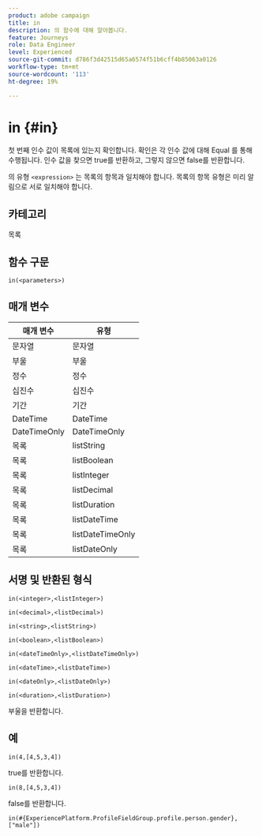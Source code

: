 ```yaml
---
product: adobe campaign
title: in
description: 의 함수에 대해 알아봅니다.
feature: Journeys
role: Data Engineer
level: Experienced
source-git-commit: d786f3d42515d65a6574f51b6cff4b85063a0126
workflow-type: tm+mt
source-wordcount: '113'
ht-degree: 19%

---
```


# in {#in}

첫 번째 인수 값이 목록에 있는지 확인합니다. 확인은 각 인수 값에 대해 Equal 를 통해 수행됩니다. 인수 값을 찾으면 true를 반환하고, 그렇지 않으면 false를 반환합니다.

의 유형 `<expression>` 는 목록의 항목과 일치해야 합니다. 목록의 항목 유형은 미리 알림으로 서로 일치해야 합니다.

## 카테고리

목록

## 함수 구문

`in(<parameters>)`

## 매개 변수

| 매개 변수 | 유형 |
|-----------|------------------|
| 문자열 | 문자열 |
| 부울 | 부울 |
| 정수 | 정수 |
| 십진수 | 십진수 |
| 기간 | 기간 |
| DateTime | DateTime |
| DateTimeOnly | DateTimeOnly |
| 목록 | listString |
| 목록 | listBoolean |
| 목록 | listInteger |
| 목록 | listDecimal |
| 목록 | listDuration |
| 목록 | listDateTime |
| 목록 | listDateTimeOnly |
| 목록 | listDateOnly |

## 서명 및 반환된 형식

`in(<integer>,<listInteger>)`

`in(<decimal>,<listDecimal>)`

`in(<string>,<listString>)`

`in(<boolean>,<listBoolean>)`

`in(<dateTimeOnly>,<listDateTimeOnly>)`

`in(<dateTime>,<listDateTime>)`

`in(<dateOnly>,<listDateOnly>)`

`in(<duration>,<listDuration>)`

부울을 반환합니다.

## 예

`in(4,[4,5,3,4])`

true를 반환합니다.

`in(8,[4,5,3,4])`

false를 반환합니다.

`in(#{ExperiencePlatform.ProfileFieldGroup.profile.person.gender}, ["male"])`
